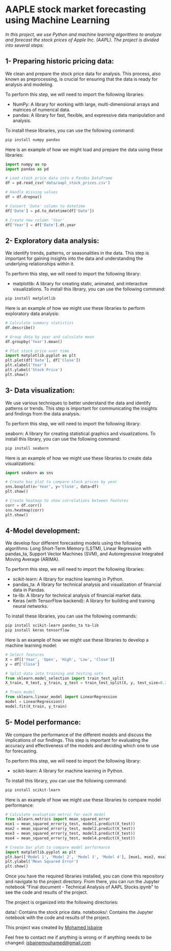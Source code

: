 # AAPLE stock market forecasting using Machine Learning

*In this project, we use Python and machine learning algorithms to analyze and forecast the stock prices of Apple Inc. (AAPL). The project is divided into several steps:*

## 1- Preparing historic pricing data: 

We clean and prepare the stock price data for analysis. This process, also known as preprocessing, is crucial for ensuring that the data is ready for analysis and modeling.

To perform this step, we will need to import the following libraries:

* NumPy: A library for working with large, multi-dimensional arrays and matrices of numerical data.
* pandas: A library for fast, flexible, and expressive data manipulation and analysis.

To install these libraries, you can use the following command:

```bash
pip install numpy pandas
```

Here is an example of how we might load and prepare the data using these libraries:

```python
import numpy as np
import pandas as pd
```

```python
# Load stock price data into a Pandas DataFrame
df = pd.read_csv('data/aapl_stock_prices.csv')

# Handle missing values
df = df.dropna()

# Convert 'Date' column to datetime
df['Date'] = pd.to_datetime(df['Date'])

# Create new column 'Year'
df['Year'] = df['Date'].dt.year
```


## 2- Exploratory data analysis: 

We identify trends, patterns, or seasonalities in the data. This step is important for gaining insights into the data and understanding the underlying relationships within it.

To perform this step, we will need to import the following library:

* matplotlib: A library for creating static, animated, and interactive visualizations.
To install this library, you can use the following command:

```bash
pip install matplotlib
```

Here is an example of how we might use these libraries to perform exploratory data analysis:

```python
# Calculate summary statistics
df.describe()

# Group data by year and calculate mean
df.groupby('Year').mean()

# Plot stock price over time
import matplotlib.pyplot as plt
plt.plot(df['Date'], df['Close'])
plt.xlabel('Year')
plt.ylabel('Stock Price')
plt.show()
```

## 3- Data visualization: 

We use various techniques to better understand the data and identify patterns or trends. This step is important for communicating the insights and findings from the data analysis.

To perform this step, we will need to import the following library:

seaborn: A library for creating statistical graphics and visualizations.
To install this library, you can use the following command:

```bash
pip install seaborn
```

Here is an example of how we might use these libraries to create data visualizations:

```python
import seaborn as sns

# Create box plot to compare stock prices by year
sns.boxplot(x='Year', y='Close', data=df)
plt.show()

# Create heatmap to show correlations between features
corr = df.corr()
sns.heatmap(corr)
plt.show()
```
## 4-Model development: 

We develop four different forecasting models using the following algorithms: Long Short-Term Memory (LSTM), Linear Regression with pandas_ta, Support Vector Machines (SVM), and Autoregressive Integrated Moving Average (ARIMA).

To perform this step, we will need to import the following libraries:

* scikit-learn: A library for machine learning in Python.
* pandas_ta: A library for technical analysis and visualization of financial data in Pandas.
* ta-lib: A library for technical analysis of financial market data.
* Keras (with TensorFlow backend): A library for building and training neural networks.

To install these libraries, you can use the following commands:

```bash
pip install scikit-learn pandas_ta ta-lib
pip install keras tensorflow
```

Here is an example of how we might use these libraries to develop a machine learning model:

```python
# Select features
X = df[['Year', 'Open', 'High', 'Low', 'Close']]
y = df['Close']

# Split data into training and testing sets
from sklearn.model_selection import train_test_split
X_train, X_test, y_train, y_test = train_test_split(X, y, test_size=0.2)

# Train model
from sklearn.linear_model import LinearRegression
model = LinearRegression()
model.fit(X_train, y_train)
```

## 5- Model performance: 

We compare the performance of the different models and discuss the implications of our findings. This step is important for evaluating the accuracy and effectiveness of the models and deciding which one to use for forecasting.

To perform this step, we will need to import the following library:

* scikit-learn: A library for machine learning in Python.

To install this library, you can use the following command:

```bash
pip install scikit-learn
```

Here is an example of how we might use these libraries to compare model performance:

```python
# Calculate evaluation metric for each model
from sklearn.metrics import mean_squared_error
mse1 = mean_squared_error(y_test, model1.predict(X_test))
mse2 = mean_squared_error(y_test, model2.predict(X_test))
mse3 = mean_squared_error(y_test, model3.predict(X_test))
mse4 = mean_squared_error(y_test, model4.predict(X_test))

# Create bar plot to compare model performance
import matplotlib.pyplot as plt
plt.bar(['Model 1', 'Model 2', 'Model 3', 'Model 4'], [mse1, mse2, mse3, mse4])
plt.ylabel('Mean Squared Error')
plt.show()
```

Once you have the required libraries installed, you can clone this repository and navigate to the project directory. From there, you can run the Jupyter notebook "Final document - Technical Analysis of AAPL Stocks.ipynb" to see the code and results of the project.

The project is organized into the following directories:

data/: Contains the stock price data.
notebooks/: Contains the Jupyter notebook with the code and results of the project.

This project was created by [Mohamed Isbaine](https://www.linkedin.com/in/mohamed-isbaine/)

Feel free to contact me if anything is wrong or if anything needs to be changed: isbainemouhamed@gmail.com
